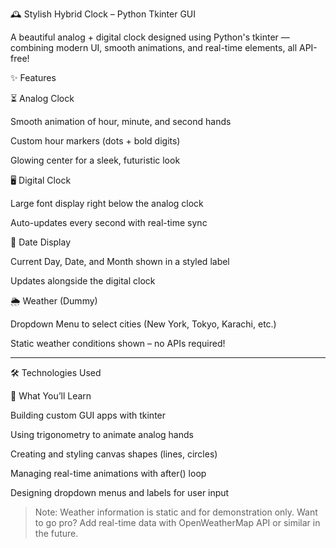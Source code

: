 🕰️ Stylish Hybrid Clock – Python Tkinter GUI

A beautiful analog + digital clock designed using Python's tkinter — combining modern UI, smooth animations, and real-time elements, all API-free!



✨ Features

⏳ Analog Clock

Smooth animation of hour, minute, and second hands

Custom hour markers (dots + bold digits)

Glowing center for a sleek, futuristic look


🖥️ Digital Clock

Large font display right below the analog clock

Auto-updates every second with real-time sync


📅 Date Display

Current Day, Date, and Month shown in a styled label

Updates alongside the digital clock


🌦️ Weather (Dummy)

Dropdown Menu to select cities (New York, Tokyo, Karachi, etc.)

Static weather conditions shown – no APIs required!



---

🛠️ Technologies Used



🧠 What You’ll Learn

Building custom GUI apps with tkinter

Using trigonometry to animate analog hands

Creating and styling canvas shapes (lines, circles)

Managing real-time animations with after() loop

Designing dropdown menus and labels for user input




> Note: Weather information is static and for demonstration only.
Want to go pro? Add real-time data with OpenWeatherMap API or similar in the future.

